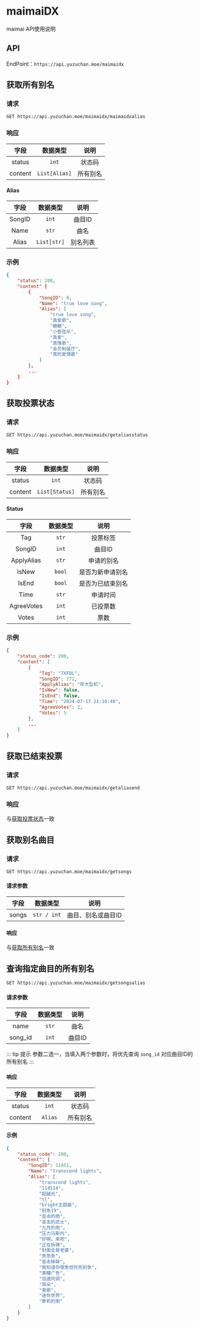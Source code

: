 # maimaiDX

maimai API使用说明

## API

EndPoint：`https://api.yuzuchan.moe/maimaidx`

## 获取所有别名

### 请求

```http
GET https://api.yuzuchan.moe/maimaidx/maimaidxalias
```

### 响应

|   字段                 |          数据类型           |         说明          |
| :-------------------:  | :-----------------------: | :--------------------:  |
|   status               |            `int`           |         状态码         |
|   content              |        `List[Alias]`       |        所有别名         |

#### Alias

|   字段                 |         数据类型           |         说明          |
| :-------------------:  | :-----------------------: | :--------------------: |
|   SongID               |          `int`             |         曲目ID         |
|   Name                 |          `str`             |          曲名          |
|   Alias                |        `List[str]`          |        别名列表         |

### 示例

```json
{
    "status": 200,
    "content" [
        {
            "SongID": 8,
            "Name": "true love song",
            "Alias": [
                "true love song",
                "真爱歌",
                "糖糖",
                "小管弦乐",
                "真爱",
                "真情歌",
                "会员制餐厅",
                "真的爱情歌"
            ]
        },
        ...
    ]
}
```

## 获取投票状态

### 请求

```http
GET https://api.yuzuchan.moe/maimaidx/getaliasstatus
```

### 响应

|   字段                 |         数据类型           |         说明          |
| :-------------------:  | :-----------------------: | :--------------------:  |
|   status               |          `int`            |         状态码         |
|   content              |      `List[Status]`       |       所有别名         |

#### Status

|   字段                 |         数据类型           |         说明          |
| :-------------------:  | :-----------------------: | :--------------------: |
|   Tag                  |          `str`            |        投票标签         |
|   SongID               |          `int`            |         曲目ID          |
|   ApplyAlias           |          `str`            |       申请的别名        |
|   IsNew                |          `bool`           |    是否为新申请别名     |
|   IsEnd                |          `bool`           |    是否为已结束别名     |
|   Time                 |          `str`            |        申请时间         |
|   AgreeVotes           |          `int`            |        已投票数         |
|   Votes                |          `int`            |          票数          |

### 示例

```json
{
    "status_code": 200,
    "content": [
        {
            "Tag": "7XFDL",
            "SongID": 772,
            "ApplyAlias": "牢大坠机",
            "IsNew": false,
            "IsEnd": false,
            "Time": "2024-07-17 21:16:40",
            "AgreeVotes": 2,
            "Votes": 5
        },
        ...
    ]
}
```

## 获取已结束投票

### 请求

```http
GET https://api.yuzuchan.moe/maimaidx/getaliasend
```

### 响应

与[获取投票状态](/api/maimaiDX#响应-1)一致

## 获取别名曲目

### 请求

```http
GET https://api.yuzuchan.moe/maimaidx/getsongs
```

#### 请求参数

|   字段                 |          数据类型          |         说明           |
| :-------------------:  | :-----------------------: | :--------------------: |
|   songs                |        `str / int`        |    曲目、别名或曲目ID   |

#### 响应

与[获取所有别名](/api/maimaiDX#响应)一致

## 查询指定曲目的所有别名

```http
GET https://api.yuzuchan.moe/maimaidx/getsongsalias
```

#### 请求参数

|   字段                 |         数据类型           |         说明           |
| :-------------------:  | :-----------------------: | :--------------------: |
|    name                |          `str`            |         曲名           |
|    song_id             |          `int`            |        曲目ID          |

::: tip 提示
参数二选一，当填入两个参数时，将优先查询 `song_id` 对应曲目ID的所有别名
:::

#### 响应

|   字段                 |         数据类型           |         说明          |
| :-------------------:  | :-----------------------: | :--------------------: |
|   status               |          `int`            |         状态码         |
|   content              |         `Alias`           |       所有别名         |

#### 示例

```json
{
    "status_code": 200,
    "content": {
        "SongID": 11451,
        "Name": "transcend lights",
        "Alias": [
            "transcend lights",
            "114514",
            "超越光",
            "tl",
            "bright主题曲",
            "别急19",
            "音击的雨",
            "音击的武士",
            "九月的雨",
            "压力马斯内",
            "好啊，来吧",
            "正在拆弹",
            "封面全是老婆",
            "急急急",
            "音击妹妹",
            "我知道你很急但你先别急",
            "美瞳广告",
            "加速同调",
            "耳朵",
            "臭歌",
            "迷你世界",
            "萝莉的雨"
        ]
    }
}
```